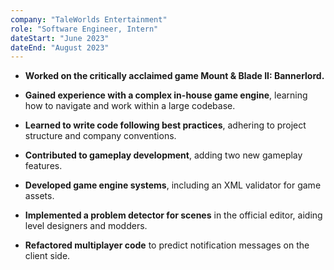 ```yaml
---
company: "TaleWorlds Entertainment"
role: "Software Engineer, Intern"
dateStart: "June 2023"
dateEnd: "August 2023"
---
```


- **Worked on the critically acclaimed game Mount & Blade II: Bannerlord.**

- **Gained experience with a complex in-house game engine**, learning how to navigate and work within a large codebase.

- **Learned to write code following best practices**, adhering to project structure and company conventions.

- **Contributed to gameplay development**, adding two new gameplay features.

- **Developed game engine systems**, including an XML validator for game assets.

- **Implemented a problem detector for scenes** in the official editor, aiding level designers and modders.

- **Refactored multiplayer code** to predict notification messages on the client side.
